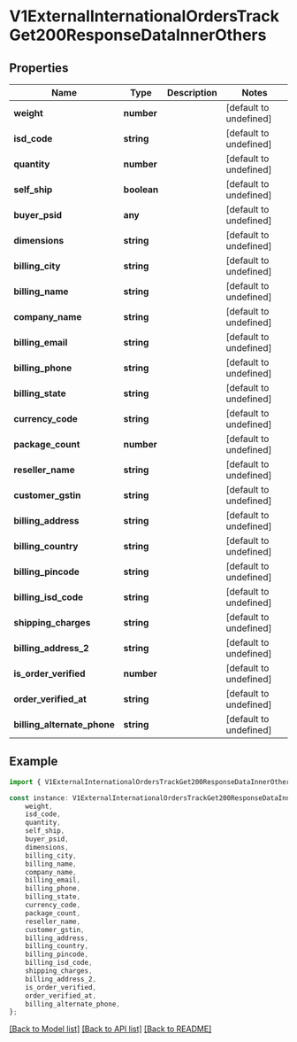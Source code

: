 # V1ExternalInternationalOrdersTrackGet200ResponseDataInnerOthers


## Properties

Name | Type | Description | Notes
------------ | ------------- | ------------- | -------------
**weight** | **number** |  | [default to undefined]
**isd_code** | **string** |  | [default to undefined]
**quantity** | **number** |  | [default to undefined]
**self_ship** | **boolean** |  | [default to undefined]
**buyer_psid** | **any** |  | [default to undefined]
**dimensions** | **string** |  | [default to undefined]
**billing_city** | **string** |  | [default to undefined]
**billing_name** | **string** |  | [default to undefined]
**company_name** | **string** |  | [default to undefined]
**billing_email** | **string** |  | [default to undefined]
**billing_phone** | **string** |  | [default to undefined]
**billing_state** | **string** |  | [default to undefined]
**currency_code** | **string** |  | [default to undefined]
**package_count** | **number** |  | [default to undefined]
**reseller_name** | **string** |  | [default to undefined]
**customer_gstin** | **string** |  | [default to undefined]
**billing_address** | **string** |  | [default to undefined]
**billing_country** | **string** |  | [default to undefined]
**billing_pincode** | **string** |  | [default to undefined]
**billing_isd_code** | **string** |  | [default to undefined]
**shipping_charges** | **string** |  | [default to undefined]
**billing_address_2** | **string** |  | [default to undefined]
**is_order_verified** | **number** |  | [default to undefined]
**order_verified_at** | **string** |  | [default to undefined]
**billing_alternate_phone** | **string** |  | [default to undefined]

## Example

```typescript
import { V1ExternalInternationalOrdersTrackGet200ResponseDataInnerOthers } from './api';

const instance: V1ExternalInternationalOrdersTrackGet200ResponseDataInnerOthers = {
    weight,
    isd_code,
    quantity,
    self_ship,
    buyer_psid,
    dimensions,
    billing_city,
    billing_name,
    company_name,
    billing_email,
    billing_phone,
    billing_state,
    currency_code,
    package_count,
    reseller_name,
    customer_gstin,
    billing_address,
    billing_country,
    billing_pincode,
    billing_isd_code,
    shipping_charges,
    billing_address_2,
    is_order_verified,
    order_verified_at,
    billing_alternate_phone,
};
```

[[Back to Model list]](../README.md#documentation-for-models) [[Back to API list]](../README.md#documentation-for-api-endpoints) [[Back to README]](../README.md)
